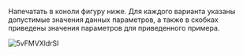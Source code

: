 Напечатать в коноли фигуру ниже.
Для каждого варианта указаны допустимые значения данных параметров, а также в скобках приведены значения параметров для приведенного примера.

![5vFMVXldrSI](https://user-images.githubusercontent.com/90501362/135149573-b03f4b4e-7591-4ec7-90ac-0ee80891e9e9.jpg)

